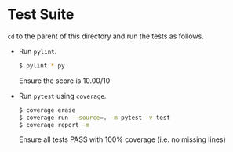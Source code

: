 # Test Suite

`cd` to the parent of this directory and run the tests as follows.

* Run `pylint`.
  ```bash
  $ pylint *.py
  ```
  Ensure the score is 10.00/10

* Run `pytest` using `coverage`.
  ```bash
  $ coverage erase
  $ coverage run --source=. -m pytest -v test
  $ coverage report -m
  ```
  Ensure all tests PASS with 100% coverage (i.e. no missing lines)
